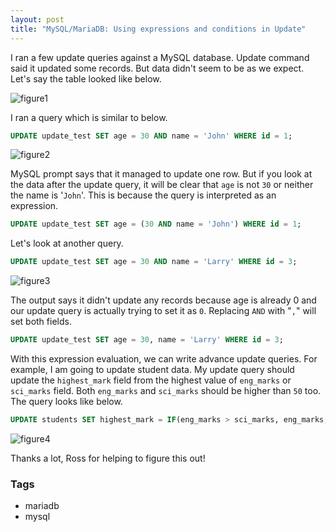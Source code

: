 ```yaml
---
layout: post
title: "MySQL/MariaDB: Using expressions and conditions in Update"
---
```


I ran a few update queries against a MySQL database. Update command said it updated some records. But data didn't seem to be as we expect. Let's say the table looked like below.

![figure1](https://1.bp.blogspot.com/-9KTej5M8oEw/XUi6iMW6kyI/AAAAAAAAGVU/hKAcrjonH28_rx4E_pOH2GuSRiylYNEZQCLcBGAs/s640/Screenshot%2B2019-08-06%2Bat%2B2.01.47%2BAM.png)

I ran a query which is similar to below.

```sql
UPDATE update_test SET age = 30 AND name = 'John' WHERE id = 1;
```

![figure2](https://1.bp.blogspot.com/-rg4VUo3_WLc/XUi63TcaR6I/AAAAAAAAGVc/I8adjYhRRzYS0e6_s7xEqyopXnFvewZ8gCLcBGAs/s640/Screenshot%2B2019-08-06%2Bat%2B2.01.37%2BAM.png)

MySQL prompt says that it managed to update one row. But if you look at the data after the update query, it will be clear that `age` is not `30` or neither the name is '`John`'. This is because the query is interpreted as an expression.

```sql
UPDATE update_test SET age = (30 AND name = 'John') WHERE id = 1;
```

Let's look at another query.

```sql
UPDATE update_test SET age = 30 AND name = 'Larry' WHERE id = 3;
```

![figure3](https://1.bp.blogspot.com/-Ufk9EdO3CPo/XUi7xwQbqXI/AAAAAAAAGVk/V1a5_c-zoEEB_hdOjmO_wJ9RF8RQBA7-gCLcBGAs/s640/Screenshot%2B2019-08-06%2Bat%2B2.01.29%2BAM.png)

The output says it didn't update any records because age is already 0 and our update query is actually trying to set it as `0`. Replacing `AND` with "`,`" will set both fields.

```sql
UPDATE update_test SET age = 30, name = 'Larry' WHERE id = 3;
```

With this expression evaluation, we can write advance update queries. For example, I am going to update student data. My update query should update the `highest_mark` field from the highest value of `eng_marks` or `sci_marks` field. Both `eng_marks` and `sci_marks` should be higher than `50` too. The query looks like below.

```sql
UPDATE students SET highest_mark = IF(eng_marks > sci_marks, eng_marks, sci_marks) WHERE eng_marks > 50 AND sci_marks > 50;
```

![figure4](https://1.bp.blogspot.com/-IqRvVNQMyiE/XUi9BJKimOI/AAAAAAAAGVs/AG8-JN0sG7YYndSecbXPj0IZmqzamYnDgCLcBGAs/s640/Screenshot%2B2019-08-06%2Bat%2B2.22.03%2BAM.png)

Thanks a lot, Ross for helping to figure this out!

### Tags

- mariadb
- mysql